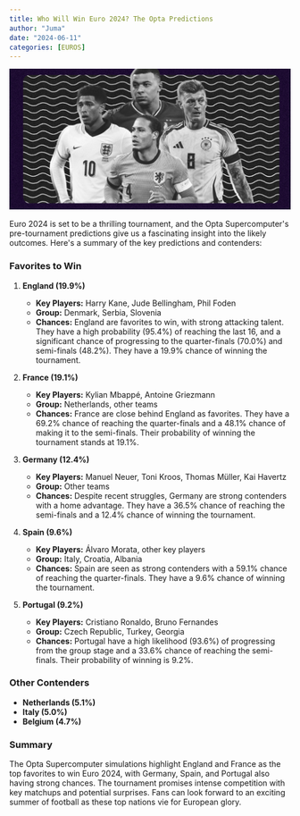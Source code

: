 ```yaml
---
title: Who Will Win Euro 2024? The Opta Predictions
author: "Juma"
date: "2024-06-11"
categories: [EUROS]
---
```


![Image by Opta](thumbnail.jpg)

Euro 2024 is set to be a thrilling tournament, and the Opta Supercomputer's pre-tournament predictions give us a fascinating insight into the likely outcomes. Here's a summary of the key predictions and contenders:

### **Favorites to Win**

1. **England (19.9%)**

   - **Key Players:** Harry Kane, Jude Bellingham, Phil Foden
   - **Group:** Denmark, Serbia, Slovenia
   - **Chances:** England are favorites to win, with strong attacking talent. They have a high probability (95.4%) of reaching the last 16, and a significant chance of progressing to the quarter-finals (70.0%) and semi-finals (48.2%). They have a 19.9% chance of winning the tournament.

2. **France (19.1%)**

   - **Key Players:** Kylian Mbappé, Antoine Griezmann
   - **Group:** Netherlands, other teams
   - **Chances:** France are close behind England as favorites. They have a 69.2% chance of reaching the quarter-finals and a 48.1% chance of making it to the semi-finals. Their probability of winning the tournament stands at 19.1%.

3. **Germany (12.4%)**

   - **Key Players:** Manuel Neuer, Toni Kroos, Thomas Müller, Kai Havertz
   - **Group:** Other teams
   - **Chances:** Despite recent struggles, Germany are strong contenders with a home advantage. They have a 36.5% chance of reaching the semi-finals and a 12.4% chance of winning the tournament.

4. **Spain (9.6%)**

   - **Key Players:** Álvaro Morata, other key players
   - **Group:** Italy, Croatia, Albania
   - **Chances:** Spain are seen as strong contenders with a 59.1% chance of reaching the quarter-finals. They have a 9.6% chance of winning the tournament.

5. **Portugal (9.2%)**
   - **Key Players:** Cristiano Ronaldo, Bruno Fernandes
   - **Group:** Czech Republic, Turkey, Georgia
   - **Chances:** Portugal have a high likelihood (93.6%) of progressing from the group stage and a 33.6% chance of reaching the semi-finals. Their probability of winning is 9.2%.

### **Other Contenders**

- **Netherlands (5.1%)**
- **Italy (5.0%)**
- **Belgium (4.7%)**

### **Summary**

The Opta Supercomputer simulations highlight England and France as the top favorites to win Euro 2024, with Germany, Spain, and Portugal also having strong chances. The tournament promises intense competition with key matchups and potential surprises. Fans can look forward to an exciting summer of football as these top nations vie for European glory.
